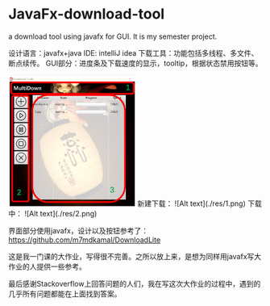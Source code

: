 # JavaFx-download-tool
a download tool using javafx for GUI. It is my semester project.

设计语言：javafx+java
IDE: intelliJ idea
下载工具：功能包括多线程、多文件、断点续传。
GUI部分：进度条及下载速度的显示，tooltip，根据状态禁用按钮等。

<img src="./res/3.png" width="50%" height="50%">
新建下载：
![Alt text](./res/1.png)
下载中：
![Alt text](./res/2.png)

界面部分使用javafx，设计以及按钮参考了：https://github.com/m7mdkamal/DownloadLite

这是我一门课的大作业，写得很不完善。之所以放上来，是想为同样用javafx写大作业的人提供一些参考。

最后感谢Stackoverflow上回答问题的人们，我在写这次大作业的过程中，遇到的几乎所有问题都能在上面找到答案。
